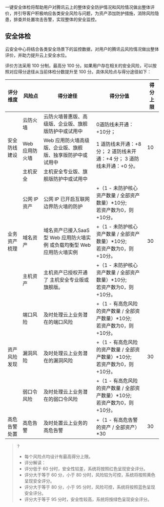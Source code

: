 一键安全体检将帮助用户对腾讯云上的整体安全防护情况和风险情况做出整体评价，并引导客户积极响应各类安全风险与问题，为资产添加防护措施，消除风险隐患，排查并处置攻击告警，实现整体的安全监控。

## 安全体检

云安全中心将结合各类安全场景下的监控数据，对用户的腾讯云风险情况做出整体评价，并助力提升云上安全水位。

评价方法采用 100 分制，最高分 100 分。如果用户存在相关的安全风险，可以按照对应得分途径从当前体检分数提升至 100 分。具体风险点与得分途径如下：

<table>
<thead>
<tr>
<th>评分维度</th>
<th>风险点</th>
<th>得分途径</th>
<th>得分分值</th>
<th>得分上限</th>
</tr>
</thead>
<tbody>
<tr>
<td rowspan=3>安全防线建设</td>
<td>云防火墙</td>
<td>云防火墙普惠版、高级版、企业版、旗舰版防护中或试用中</td>
<td rowspan=3>0道防线未开通：+10分；

1 道防线未开通：+8 分；
2 道防线未开通：+4 分；
3 道防线未开通：+0 分。

</td>
<td rowspan=3>10</td>
</tr>
<tr>
 <td>Web 应用防火墙</td>
<td>Web 应用防火墙高级版、企业版、旗舰版、独享版防护中或试用中</td>
 </tr>
<tr>
 <td>主机安全</td>
<td>主机安全专业版、旗舰版防护中或试用中</td>
 </tr>
<tr>
<td rowspan=3>业务资产梳理</td>
<td>公网 IP 资产</td>
<td>公网 IP 已开启互联网边界防火墙的防护</td>
<td>+（1 - 未防护核心资产数量 / 全部资产数量）*10分;<br>若资产数为0，则+10分。</td>
<td rowspan=3>30</td>
 </tr>
 <tr>
     <td>域名资产</td>
    <td>域名资产已接入SaaS 型  Web 应用防火墙实例 或负载均衡型 Web 应用防火墙实例</td>
    <td>+（1 - 未防护核心资产数量 / 全部资产数量）*10分; <br>若资产数为0，则+10分。</td>
     </tr>
    <tr>
        <td>主机资产</td>
        <td>主机资产已授权开通了 主机安全专业版或旗舰版。</td>
        <td>+（1 - 未防护核心资产数量 / 全部资产数量）*10分; <br>若资产数为0，则+10分。</td>
</tr>
<tr>
    <td rowspan=3>资产风险发现</td>
    <td>端口风险</td>
    <td>及时处理云上业务潜在的端口风险</td>
    <td>+（1 - 有高危风险的资产数量 / 全部资产数量）*10分;<br>若资产数为0，则+10分。</td>
    <td rowspan=3>30</td>
    </tr>
    <tr>
        <td>漏洞风险</td>
        <td>及时处理云上业务潜在的漏洞风险</td>
        <td>+（1 - 有高危风险的资产数量 / 全部资产数量）*10分;<br>若资产数为0，则+10分。</td>
     </tr>
    <tr>
        <td>弱口令风险</td>
    <td>及时处理云上业务潜在的弱口令风险</td>
    <td>+（1 - 有高危风险的资产数量 / 全部资产数量）*10分;<br>若资产数为0，则+10分。</td>
</tr>
<tr>
<td>高危告警处置</td>
<td>高危告警</td>
<td>及时处置云上业务的高危告警</td>
<td>+（1 - 有高危告警的资产 / 全部资产）*30</td>
<td>30</td>
</tr>
</tbody></table>

> ?
>
> - 每个风险点均设计有最高得分上限。
> - 评分解读：
>  - 评分低于 60 分时，安全性较差，系统将按照红色呈现安全评分。
>  - 评分大于等于 60 分，小于 80 分时，风险较为可控，系统将按照黄色呈现安全评分。
>  - 评分大于等于 80 分，小于 95 分时，风险可控，系统将按照蓝色呈现安全评分。
>  - 评分大于等于 95 分时，安全性较高，系统将按绿色呈现安全评分。
